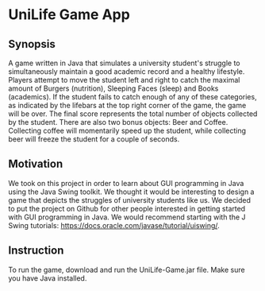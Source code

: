 # UniLife Game App

## Synopsis
  A game written in Java that simulates a university student's struggle to simultaneously maintain a good academic record and a healthy lifestyle. Players attempt to move the student left and right to catch the maximal amount of Burgers (nutrition), Sleeping Faces (sleep) and Books (academics). 
  If the student fails to catch enough of any of these categories, as indicated by the lifebars at the top right corner of the game, the game will be over. The final score represents the total number of objects collected by the student. 
  There are also two bonus objects: Beer and Coffee. Collecting coffee will momentarily speed up the student, while collecting beer will freeze the student for a couple of seconds. 

## Motivation
  We took on this project in order to learn about GUI programming in Java using the Java Swing toolkit. We thought it would be interesting to design a game that depicts the struggles of university students like us. We decided to put the project on Github for other people interested in getting started with GUI programming in Java. We would recommend starting with the J Swing tutorials: https://docs.oracle.com/javase/tutorial/uiswing/.

## Instruction
  To run the game, download and run the UniLife-Game.jar file. Make sure you have Java installed. 
  
  

